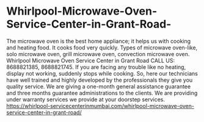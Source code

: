 # Whirlpool-Microwave-Oven-Service-Center-in-Grant-Road-
The microwave oven is the best home appliance; it helps us with cooking and heating food. It cooks food very quickly. Types of microwave oven-like, solo microwave oven, grill microwave oven, convection microwave oven. Whirlpool Microwave Oven Service Center in Grant Road CALL US: 8688821385, 8688821745.    If you are facing any trouble like no heating, display not working, suddenly stops while cooking. So, here our technicians have well trained and highly developed by the professionals they give you quality service. We are giving a one-month general assistance guarantee and three months guarantee administrations to the clients. We are providing under warranty services we provide at your doorstep services. https://whirlpool-servicecenterinmumbai.com/whirlpool-microwave-oven-service-center-in-grant-road/
